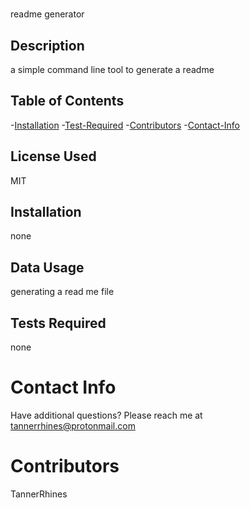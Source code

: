 # 
  
  readme generator
  ## Description
  a simple command line tool to generate a readme 

  ## Table of Contents
  -[Installation](##Installation)
  -[Test-Required](##Test-Required)
  -[Contributors](##Contributors)
  -[Contact-Info](##Contact-Info)

  ## License Used
  MIT

  ## Installation
  none

  ## Data Usage
  generating a read me file 

  ## Tests Required
  none

 
  # Contact Info
  Have additional questions? Please reach me at tannerrhines@protonmail.com

  # Contributors
  TannerRhines

